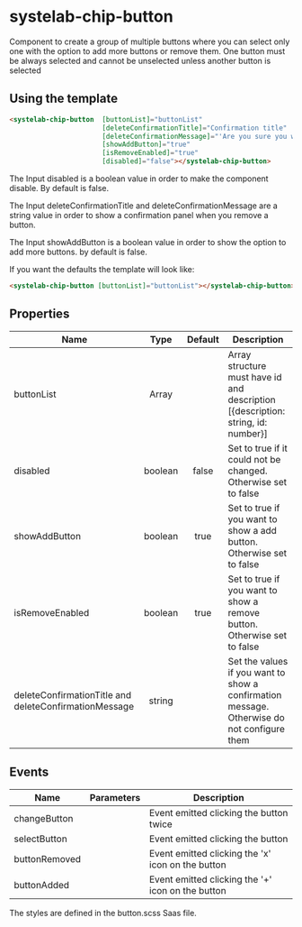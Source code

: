# systelab-chip-button

Component to create a group of multiple buttons where you can select only one with the option to add more buttons or remove them.
One button must be always selected and cannot be unselected unless another button is selected

## Using the template

```html
<systelab-chip-button  [buttonList]="buttonList" 
                       [deleteConfirmationTitle]="Confirmation title" 
                       [deleteConfirmationMessage]="'Are you sure you want to continue?'" 
                       [showAddButton]="true"
                       [isRemoveEnabled]="true"
                       [disabled]="false"></systelab-chip-button>
```

The Input disabled is a boolean value in order to make the component disable. By default is false.

The Input deleteConfirmationTitle and deleteConfirmationMessage are a string value in order to show a confirmation panel when you remove a button.

The Input showAddButton is a boolean value in order to show the option to add more buttons. by default is false.

If you want the defaults the template will look like:

```html
<systelab-chip-button [buttonList]="buttonList"></systelab-chip-button>
```

## Properties

| Name | Type | Default | Description |
| ---- |:----:|:-------:| ----------- |
| buttonList| Array  |  | Array structure must have id and description [{description: string, id: number}] |
| disabled | boolean | false | Set to true if it could not be changed. Otherwise set to false |
| showAddButton | boolean | true | Set to true if you want to show a add button. Otherwise set to false |
| isRemoveEnabled | boolean | true | Set to true if you want to show a remove button. Otherwise set to false |
| deleteConfirmationTitle and deleteConfirmationMessage | string |  | Set the values if you want to show a confirmation message. Otherwise do not configure them |

## Events

| Name | Parameters | Description |
| ---- |:----------:| ------------|
| changeButton | | Event emitted clicking the button twice  |
| selectButton | | Event emitted clicking the button  |
| buttonRemoved | | Event emitted clicking the 'x' icon on the button |
| buttonAdded | | Event emitted clicking the '+' icon on the button  |

The styles are defined in the button.scss Saas file.
